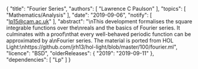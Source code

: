 {
    "title": "Fourier Series",
    "authors": [
        "Lawrence C Paulson"
    ],
    "topics": [
        "Mathematics/Analysis"
    ],
    "date": "2019-09-06",
    "notify": [
        "lp15@cam.ac.uk"
    ],
    "abstract": "\nThis development formalises the square integrable functions over the\nreals and the basics of Fourier series. It culminates with a proof\nthat every well-behaved periodic function can be approximated by a\nFourier series. The material is ported from HOL Light:\nhttps://github.com/jrh13/hol-light/blob/master/100/fourier.ml",
    "licence": "BSD",
    "olderReleases": {
        "2019": "2019-09-11"
    },
    "dependencies": [
        "Lp"
    ]
}